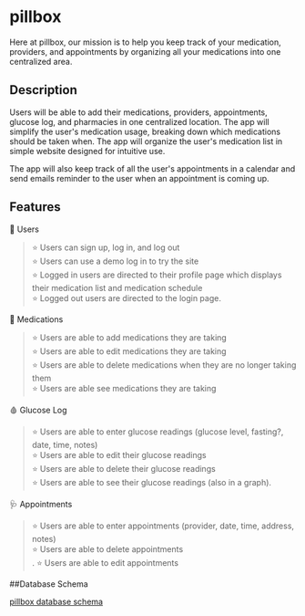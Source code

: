 # pillbox

Here at pillbox, our mission is to help you keep track of your medication, providers, and appointments by organizing all your medications into one centralized area. 

## Description

Users will be able to add their medications, providers, appointments, glucose log, and pharmacies in one centralized location. The app will simplify the user's medication usage, breaking down which medications should be taken when. The app will organize the user's medication list in simple website designed for intuitive use.

The app will also keep track of all the user's appointments in a calendar and send emails reminder to the user when an appointment is coming up. 


## Features

:star2:	 Users  <br />
>   :star:  Users can sign up, log in, and log out  <br />
>   :star:  Users can use a demo log in to try the site  <br />
>   :star:  Logged in users are directed to their profile page which displays their medication list and medication schedule  <br />
>   :star:  Logged out users are directed to the login page.  <br />

:pill:	 Medications  <br />
>   :star:  Users are able to add medications they are taking  <br />
>   :star:  Users are able to edit medications they are taking  <br />
>   :star:  Users are able to delete medications when they are no longer taking them  <br />
>   :star:  Users are able see medications they are taking  <br />

:drop_of_blood:		 Glucose Log  <br />
>   :star:  Users are able to enter glucose readings (glucose level, fasting?, date, time, notes)  <br />
>   :star:  Users are able to edit their glucose readings  <br /> 
>   :star:  Users are able to delete their glucose readings  <br />
>   :star:  Users are able to see their glucose readings (also in a graph).  <br />

:stethoscope:		 Appointments  <br />
>   :star:  Users are able to enter appointments (provider, date, time, address, notes)  <br />
>   :star:  Users are able to delete appointments  <br /> 
.   :star:  Users are able to edit appointments  <br />


##Database Schema

[pillbox database schema](https://dbdiagram.io/d/pillbox-651ce67affbf5169f0fc52b1)
